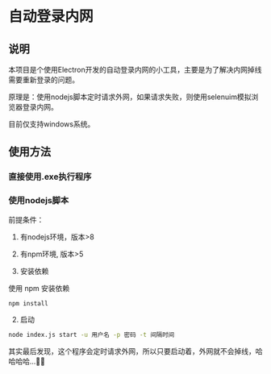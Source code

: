# 自动登录内网

## 说明

本项目是个使用Electron开发的自动登录内网的小工具，主要是为了解决内网掉线需要重新登录的问题。

原理是：使用nodejs脚本定时请求外网，如果请求失败，则使用selenuim模拟浏览器登录内网。

目前仅支持windows系统。


## 使用方法

### 直接使用.exe执行程序

### 使用nodejs脚本

前提条件：
1. 有nodejs环境，版本>8
2. 有npm环境, 版本>5

1. 安装依赖

使用 npm 安装依赖
```bash
npm install
```

2. 启动
```bash
node index.js start -u 用户名 -p 密码 -t 间隔时间
```

其实最后发现，这个程序会定时请求外网，所以只要启动着，外网就不会掉线，哈哈哈哈...🤣🤦
